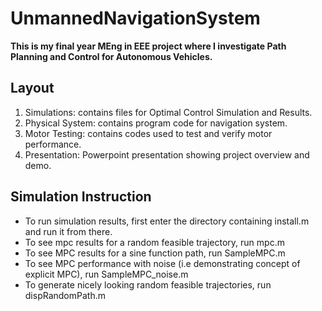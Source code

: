 UnmannedNavigationSystem
========================

<b>This is my final year MEng in EEE project where I investigate Path Planning and Control for Autonomous Vehicles.</b>

<h2>Layout</h2>
<ol>
<li> Simulations: contains files for Optimal Control Simulation and Results.</li>
<li> Physical System: contains program code for navigation system.</li>
<li> Motor Testing: contains codes used to test and verify motor performance.</li>
<li> Presentation: Powerpoint presentation showing project overview and demo.</li>
</ol>
<h2> Simulation Instruction </h2>
<ul>
<li>	To run simulation results, first enter the directory containing install.m and run it from there.</li>
<li>	To see mpc results for a random feasible trajectory, run mpc.m</li>
<li>	To see MPC results for a sine function path, run SampleMPC.m</li>
<li>  To see MPC performance with noise (i.e demonstrating concept of explicit MPC), run SampleMPC_noise.m</li>
<li>	To generate nicely looking random feasible trajectories, run dispRandomPath.m</li>
</ul>
